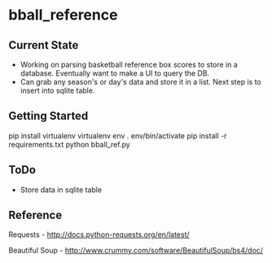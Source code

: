 # bball_reference

Current State
-------------
* Working on parsing basketball reference box scores to store in a database. Eventually want to make a UI to query the DB. 
* Can grab any season's or day's data and store it in a list. Next step is to insert into sqlite table.

Getting Started
---------------
pip install virtualenv
virtualenv env
. env/bin/activate
pip install -r requirements.txt
python bball_ref.py

ToDo
------
* Store data in sqlite table

Reference
---------
Requests -
http://docs.python-requests.org/en/latest/

Beautiful Soup - 
http://www.crummy.com/software/BeautifulSoup/bs4/doc/
